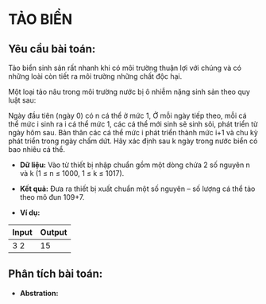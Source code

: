 # TẢO BIỂN

## Yêu cầu bài toán:
Tảo biển sinh sản rất nhanh khi có môi trường thuận lợi với chúng và có những loài còn tiết ra môi trường những chất độc hại.

Một loại tảo nâu trong môi trường nước bị ô nhiễm nặng sinh sản theo quy luật sau:

Ngày đầu tiên (ngày 0) có n cá thể ở mức 1,
Ở mỗi ngày tiếp theo, mỗi cá thể mức i sinh ra i cá thể mức 1, các cá thể mới sinh sẽ sinh sôi, phát triển từ ngày hôm sau.
Bản thân các cá thể mức i phát triển thành mức i+1 và chu kỳ phát triển trong ngày chấm dứt.
Hãy xác định sau k ngày trong nước biển có bao nhiêu cá thể.

* **Dữ liệu:** Vào từ thiết bị nhập chuẩn gồm một dòng chứa 2 số nguyên n và k (1 ≤ n ≤ 1000, 1 ≤ k ≤ 1017).

* **Kết quả:** Đưa ra thiết bị xuất chuẩn một số nguyên – số lượng cá thể  tảo theo mô đun 109+7.

* **Ví dụ:**

| Input | Output |
|-------|--------|
| 3 2   | 15     |

## Phân tích bài toán:
* **Abstration:** 
